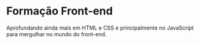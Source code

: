 # Formação Front-end

 Aprofundando ainda mais em HTML e CSS e principalmente no JavaScript para mergulhar no mundo do front-end.
 
 ##

 
 <div align="center">
<img src=" " width="700px" />
</div>
